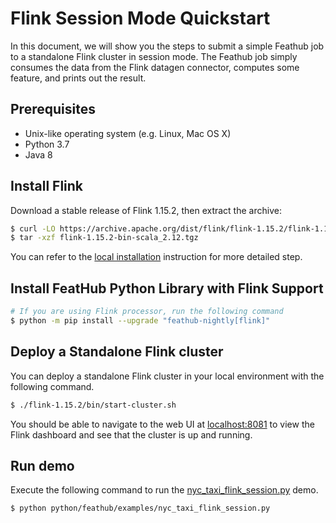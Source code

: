 # Flink Session Mode Quickstart

In this document, we will show you the steps to submit a simple Feathub job to a standalone Flink cluster in session mode. 
The Feathub job simply consumes the data from the Flink datagen connector, computes some feature, and prints out the result.

## Prerequisites

- Unix-like operating system (e.g. Linux, Mac OS X)
- Python 3.7
- Java 8

## Install Flink

Download a stable release of Flink 1.15.2, then extract the archive:

```bash
$ curl -LO https://archive.apache.org/dist/flink/flink-1.15.2/flink-1.15.2-bin-scala_2.12.tgz
$ tar -xzf flink-1.15.2-bin-scala_2.12.tgz
```

You can refer to the [local installation](https://nightlies.apache.org/flink/flink-docs-release-1.15//docs/try-flink/local_installation/) 
instruction for more detailed step.

## Install FeatHub Python Library with Flink Support

```bash
# If you are using Flink processor, run the following command
$ python -m pip install --upgrade "feathub-nightly[flink]"
```

## Deploy a Standalone Flink cluster

You can deploy a standalone Flink cluster in your local environment with the following 
command.

```bash
$ ./flink-1.15.2/bin/start-cluster.sh
```

You should be able to navigate to the web UI at [localhost:8081](http://localhost:8081)
to view the Flink dashboard and see that the cluster is up and running.

## Run demo
Execute the following command to run the
[nyc_taxi_flink_session.py](../../../../python/feathub/examples/nyc_taxi_flink_session.py) 
demo.

```bash
$ python python/feathub/examples/nyc_taxi_flink_session.py
```
